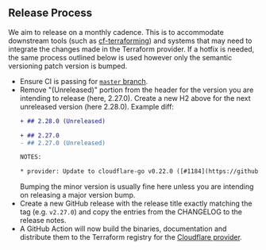 ## Release Process

We aim to release on a monthly cadence. This is to accommodate downstream tools 
(such as [cf-terraforming](https://github.com/cloudflare/cf-terraforming)) and 
systems that may need to integrate the changes made in the Terraform provider. 
If a hotfix is needed, the same process outlined below is used however only the 
semantic versioning patch version is bumped.

- Ensure CI is passing for [`master` branch](https://github.com/cloudflare/terraform-provider-cloudflare/actions?query=branch%3Amaster).
- Remove "(Unreleased)" portion from the header for the version you are intending 
  to release (here, 2.27.0). Create a new H2 above for the next unreleased 
  version (here 2.28.0). Example diff:
  ```diff
  + ## 2.28.0 (Unreleased)

  + ## 2.27.0
  - ## 2.27.0 (Unreleased)

  NOTES:

  * provider: Update to cloudflare-go v0.22.0 ([#1184](https://github.com/cloudflare/terraform-provider-cloudflare/issues/1184))
  ```
  Bumping the minor version is usually fine here unless you are intending on 
  releasing a major version bump. 
- Create a new GitHub release with the release title exactly matching the tag 
  (e.g. `v2.27.0`) and copy the entries from the CHANGELOG to the release notes.
- A GitHub Action will now build the binaries, documentation and distribute them 
  to the Terraform registry for the [Cloudflare provider](https://registry.terraform.io/providers/cloudflare/cloudflare/latest).
